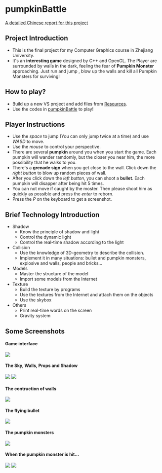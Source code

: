 # pumpkinBattle

[A detailed Chinese report for this project](https://github.com/jiangshibiao/pumpkinBattle/blob/master/ChineseReport/report.md)

## Project Introduction
+ This is the final project for my Computer Graphics course in Zhejiang University.
+ It's an **interesting game** designed by C++ and OpenGL. The Player are surrounded by walls in the dark, feeling the fear of **Pumpkin Monster** approaching. Just run and jump , blow up the walls and kill all Pumpkin Monsters for surviving!

## How to play?
+ Build up a new VS project and add files from [Resources](https://github.com/jiangshibiao/pumpkinBattle/tree/master/Resources).
+ Use the codes in [pumpkinBattle](https://github.com/jiangshibiao/pumpkinBattle/tree/master/pumpkinBattle) to play!

## Player Instructions
+ Use the *space* to jump (You can only jump twice at a time) and use *WASD* to move.
+ Use the *mouse* to control your perspective. 
+ There are several **pumpkin** around you when you start the game. Each pumpkin will wander ramdomly, but the closer you near him, the more possibility that he walks to you. 
+ There's a **grenade sign** when you get close to the wall. Click down the *right button* to blow up random pieces of wall.
+ After you click down the *left button*, you can shoot a **bullet**. Each pumpkin will disapper after being hit 5 times.
+ You can not move if caught by the moster. Then please shoot him as quickly as possible and  press the *enter* to reborn.
+ Press the *P* on the keyboard to get a screenshot.

## Brief Technology Introduction
+ Shadow
	- Know the principle of shadow and light
	- Control the dynamic light
	- Control the real-time shadow according to the light
+ Collision
	- Use the knowledge of 3D-geometry to describe the collision.
	- Implement it in many situations: bullet and pumpkin monsters, explosive and walls, people and bricks...
+ Models
	- Master the structure of the model
	- Import some models from the Internet
+ Texture
	- Build the texture by programs
	- Use the textures from the Internet and attach them on the objects
	- Use the skybox
+ Others
	- Print real-time words on the screen
	- Gravity system

## Some Screenshots
#### Game interface
![](https://github.com/jiangshibiao/pumpkinBattle/blob/master/ChineseReport/screenshot0.bmp)

#### The Sky, Walls, Props and Shadow
![](https://github.com/jiangshibiao/pumpkinBattle/blob/master/ChineseReport/skybox1.png)
![](https://github.com/jiangshibiao/pumpkinBattle/blob/master/ChineseReport/planet.png)

#### The contruction of walls
![](https://github.com/jiangshibiao/pumpkinBattle/blob/master/ChineseReport/screenshot1.bmp)

#### The flying bullet
![](https://github.com/jiangshibiao/pumpkinBattle/blob/master/ChineseReport/bullet.png)

#### The pumpkin monsters
![](https://github.com/jiangshibiao/pumpkinBattle/blob/master/ChineseReport/fkwyh2.bmp)

#### When the pumpkin monster is hit...
![](https://github.com/jiangshibiao/pumpkinBattle/blob/master/ChineseReport/shot1.png)
![](https://github.com/jiangshibiao/pumpkinBattle/blob/master/ChineseReport/shot0.png)